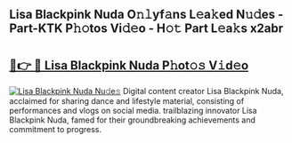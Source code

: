 ## Lisa Blackpink Nuda O𝚗𝚕yf𝚊ns L𝚎a𝚔ed N𝚞𝚍es - Part-KTK P𝚑𝚘tos Vi𝚍𝚎o - H𝚘𝚝 Part L𝚎a𝚔s x2abr

# <h2><a href="http://kfaccw7.oniu.top/?m=Lisa+Blackpink+Nuda">🔗👉 🔴 Lisa Blackpink Nuda P𝚑ot𝚘𝚜 V𝚒d𝚎o</a></h2>

[![Lisa Blackpink Nuda Nu𝚍e𝚜](https://i.imgur.com/0qMVB7G.gif)](http://kfaccw7.oniu.top/?m=Lisa+Blackpink+Nuda)
Digital content creator Lisa Blackpink Nuda, acclaimed for sharing dance and lifestyle material, consisting of performances and vlogs on social media. trailblazing innovator Lisa Blackpink Nuda, famed for their groundbreaking achievements and commitment to progress.  

